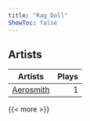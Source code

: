 ```yaml
---
title: "Rag Doll"
ShowToc: false
---
```


## Artists
Artists | Plays 
----- | -----: 
[Aerosmith](/artists/aerosmith-39229) | 1

{{< more >}}